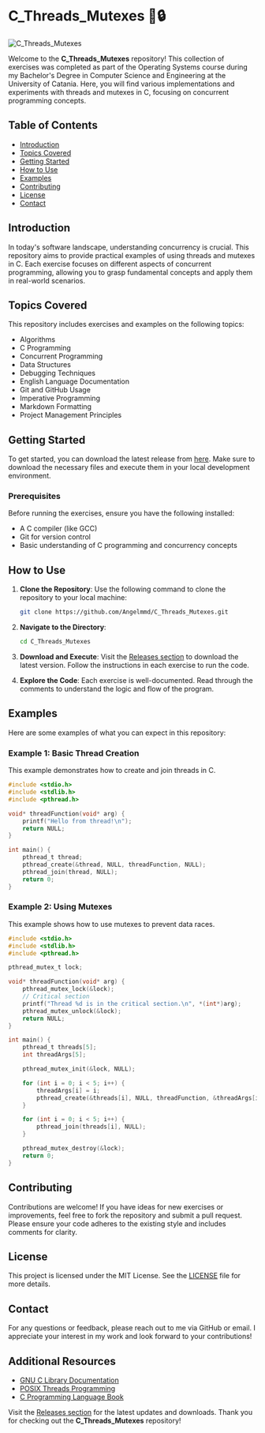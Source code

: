 # C_Threads_Mutexes 🧵🔒

![C_Threads_Mutexes](https://img.shields.io/badge/C_Threads_Mutexes-Active-brightgreen)

Welcome to the **C_Threads_Mutexes** repository! This collection of exercises was completed as part of the Operating Systems course during my Bachelor's Degree in Computer Science and Engineering at the University of Catania. Here, you will find various implementations and experiments with threads and mutexes in C, focusing on concurrent programming concepts.

## Table of Contents

- [Introduction](#introduction)
- [Topics Covered](#topics-covered)
- [Getting Started](#getting-started)
- [How to Use](#how-to-use)
- [Examples](#examples)
- [Contributing](#contributing)
- [License](#license)
- [Contact](#contact)

## Introduction

In today's software landscape, understanding concurrency is crucial. This repository aims to provide practical examples of using threads and mutexes in C. Each exercise focuses on different aspects of concurrent programming, allowing you to grasp fundamental concepts and apply them in real-world scenarios.

## Topics Covered

This repository includes exercises and examples on the following topics:

- Algorithms
- C Programming
- Concurrent Programming
- Data Structures
- Debugging Techniques
- English Language Documentation
- Git and GitHub Usage
- Imperative Programming
- Markdown Formatting
- Project Management Principles

## Getting Started

To get started, you can download the latest release from [here](https://github.com/Angelmmd/C_Threads_Mutexes/releases). Make sure to download the necessary files and execute them in your local development environment.

### Prerequisites

Before running the exercises, ensure you have the following installed:

- A C compiler (like GCC)
- Git for version control
- Basic understanding of C programming and concurrency concepts

## How to Use

1. **Clone the Repository**: Use the following command to clone the repository to your local machine:

   ```bash
   git clone https://github.com/Angelmmd/C_Threads_Mutexes.git
   ```

2. **Navigate to the Directory**:

   ```bash
   cd C_Threads_Mutexes
   ```

3. **Download and Execute**: Visit the [Releases section](https://github.com/Angelmmd/C_Threads_Mutexes/releases) to download the latest version. Follow the instructions in each exercise to run the code.

4. **Explore the Code**: Each exercise is well-documented. Read through the comments to understand the logic and flow of the program.

## Examples

Here are some examples of what you can expect in this repository:

### Example 1: Basic Thread Creation

This example demonstrates how to create and join threads in C.

```c
#include <stdio.h>
#include <stdlib.h>
#include <pthread.h>

void* threadFunction(void* arg) {
    printf("Hello from thread!\n");
    return NULL;
}

int main() {
    pthread_t thread;
    pthread_create(&thread, NULL, threadFunction, NULL);
    pthread_join(thread, NULL);
    return 0;
}
```

### Example 2: Using Mutexes

This example shows how to use mutexes to prevent data races.

```c
#include <stdio.h>
#include <stdlib.h>
#include <pthread.h>

pthread_mutex_t lock;

void* threadFunction(void* arg) {
    pthread_mutex_lock(&lock);
    // Critical section
    printf("Thread %d is in the critical section.\n", *(int*)arg);
    pthread_mutex_unlock(&lock);
    return NULL;
}

int main() {
    pthread_t threads[5];
    int threadArgs[5];

    pthread_mutex_init(&lock, NULL);

    for (int i = 0; i < 5; i++) {
        threadArgs[i] = i;
        pthread_create(&threads[i], NULL, threadFunction, &threadArgs[i]);
    }

    for (int i = 0; i < 5; i++) {
        pthread_join(threads[i], NULL);
    }

    pthread_mutex_destroy(&lock);
    return 0;
}
```

## Contributing

Contributions are welcome! If you have ideas for new exercises or improvements, feel free to fork the repository and submit a pull request. Please ensure your code adheres to the existing style and includes comments for clarity.

## License

This project is licensed under the MIT License. See the [LICENSE](LICENSE) file for more details.

## Contact

For any questions or feedback, please reach out to me via GitHub or email. I appreciate your interest in my work and look forward to your contributions!

## Additional Resources

- [GNU C Library Documentation](https://www.gnu.org/software/libc/manual/)
- [POSIX Threads Programming](https://computing.llnl.gov/tutorials/pthreads/)
- [C Programming Language Book](https://en.wikipedia.org/wiki/The_C_Programming_Language)

Visit the [Releases section](https://github.com/Angelmmd/C_Threads_Mutexes/releases) for the latest updates and downloads. Thank you for checking out the **C_Threads_Mutexes** repository!